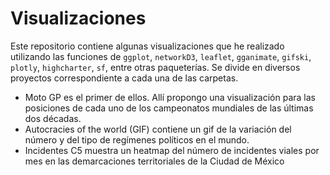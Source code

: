 # Visualizaciones
 Este repositorio contiene algunas visualizaciones que he realizado utilizando las funciones de `ggplot`, `networkD3`, `leaflet`, `gganimate`, `gifski`, `plotly`, `highcharter`, `sf`, entre otras paqueterías. Se divide en diversos proyectos correspondiente a cada una de las carpetas. 
 
 - Moto GP es el primer de ellos. Allí propongo una visualización para las posiciones de cada uno de los campeonatos mundiales de las últimas dos décadas. 
 - Autocracies of the world (GIF) contiene un gif de la variación del número y del tipo de regímenes políticos en el mundo.
 - Incidentes C5 muestra un heatmap del número de incidentes viales por mes en las demarcaciones territoriales de la Ciudad de México
